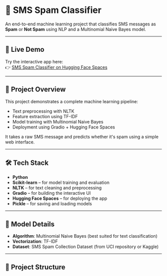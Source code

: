 
# 📩 SMS Spam Classifier

An end-to-end machine learning project that classifies SMS messages as **Spam** or **Not Spam** using NLP and a Multinomial Naive Bayes model.

---

## 🚀 Live Demo

Try the interactive app here:  
👉 [SMS Spam Classifier on Hugging Face Spaces](https://huggingface.co/spaces/yourusername/sms-spam-classifier)

---

## 📌 Project Overview

This project demonstrates a complete machine learning pipeline:
- Text preprocessing with NLTK
- Feature extraction using TF-IDF
- Model training with Multinomial Naive Bayes
- Deployment using Gradio + Hugging Face Spaces

It takes a raw SMS message and predicts whether it's spam using a simple web interface.

---

## 🛠 Tech Stack

- **Python**
- **Scikit-learn** – for model training and evaluation
- **NLTK** – for text cleaning and preprocessing
- **Gradio** – for building the interactive UI
- **Hugging Face Spaces** – for deploying the app
- **Pickle** – for saving and loading models

---

## 🧠 Model Details

- **Algorithm**: Multinomial Naive Bayes (best suited for text classification)
- **Vectorization**: TF-IDF
- **Dataset**: SMS Spam Collection Dataset (from UCI repository or Kaggle)

---

## 📂 Project Structure

